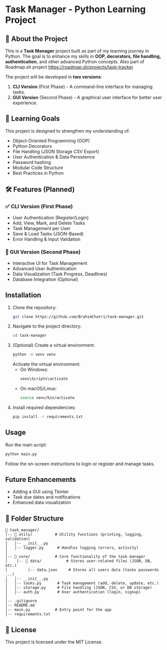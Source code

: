 # Task Manager - Python Learning Project

## 🚀 About the Project
This is a **Task Manager** project built as part of my learning journey in Python. The goal is to enhance my skills in **OOP, decorators, file handling, authentication**, and other advanced Python concepts. Also part of Roadmap.sh project https://roadmap.sh/projects/task-tracker

The project will be developed in **two versions**:
1. **CLI Version** (First Phase) - A command-line interface for managing tasks.
2. **GUI Version** (Second Phase) - A graphical user interface for better user experience.

## 🎯 Learning Goals
This project is designed to strengthen my understanding of:
- Object-Oriented Programming (OOP)
- Python Decorators
- File Handling (JSON Storage CSV Export)
- User Authentication & Data Persistence
- Password hashing 
- Modular Code Structure
- Best Practices in Python

## 🛠️ Features (Planned)
### ✅ CLI Version (First Phase)
- User Authentication (Register/Login)
- Add, View, Mark, and Delete Tasks
- Task Management per User
- Save & Load Tasks (JSON-Based)
- Error Handling & Input Validation

### 🎨 GUI Version (Second Phase)
- Interactive UI for Task Management
- Advanced User Authentication
- Data Visualization (Task Progress, Deadlines)
- Database Integration (Optional)
## Installation

1. Clone the repository:
   ```sh
   git clone https://github.com/BrahimChatri/task-manager.git
   ```
2. Navigate to the project directory:
   ```sh
   cd task-manager
   ```
3. (Optional) Create a virtual environment:
   ```sh
   python -m venv venv
   ```
   Activate the virtual environment:
   - On Windows:
     ```sh
     venv\Scripts\activate
     ```
   - On macOS/Linux:
     ```sh
     source venv/bin/activate
     ```
4. Install required dependencies:
   ```sh
   pip install -r requirements.txt
   ```

## Usage

Run the main script:
```sh
python main.py
```
Follow the on-screen instructions to login or register and manage tasks.

## Future Enhancements
- Adding a GUI using Tkinter
- Task due dates and notifications
- Enhanced data visualization

## 📂 Folder Structure
```
📂 task_manager/
│-- 📂 utils/          # Utility functions (printing, logging, validation)
│   │-- __init__.py    
│   │-- logger.py      # Handles logging (errors, activity)
│
│-- 📂 core/           # Core functionality of the task manager
│    |-- 📂 data/           # Stores user-related files (JSON, DB, etc.)
│         │-- data.json     # Stores all users data (tasks passwords ...)
│   │-- __init__.py
│   │-- tasks.py       # Task management (add, delete, update, etc.)
│   │-- storage.py     # File handling (JSON, CSV, or DB storage)
│   │-- auth.py        # User authentication (login, signup)
│
│-- .gitignore
│-- README.md
│-- main.py           # Entry point for the app
│-- requirements.txt   
```
## 📜 License
This project is licensed under the MIT License.

